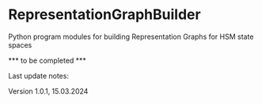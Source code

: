 # RepresentationGraphBuilder
Python program modules for building Representation Graphs for HSM state spaces

*** to be completed ***
   
 
Last update notes: 

Version 1.0.1, 15.03.2024


   

